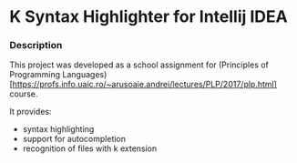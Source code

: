 # K Syntax Highlighter for Intellij IDEA

### Description
This project was developed as a school assignment for (Principles of Programming Languages)[https://profs.info.uaic.ro/~arusoaie.andrei/lectures/PLP/2017/plp.html] course.

It provides:
- syntax highlighting
- support for autocompletion
- recognition of files with k extension
